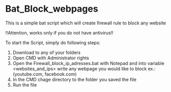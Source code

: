 # Bat_Block_webpages
This is a simple bat script which will create firewall rule to block any website 
  
!!Attention, works only if you do not have antivirus!!


To start the Script, simply do following steps:
1) Download to any of your folders
2) Open CMD with Administrator rights
3) Open the Firewall_block_ip_adresses.bat with Notepad and into variable <websites_and_ips> write any webpage you would like to block ex.: (youtube.com, facebook.com)
4) In the CMD chage directory to the folder you saved the file
5) Run the file
